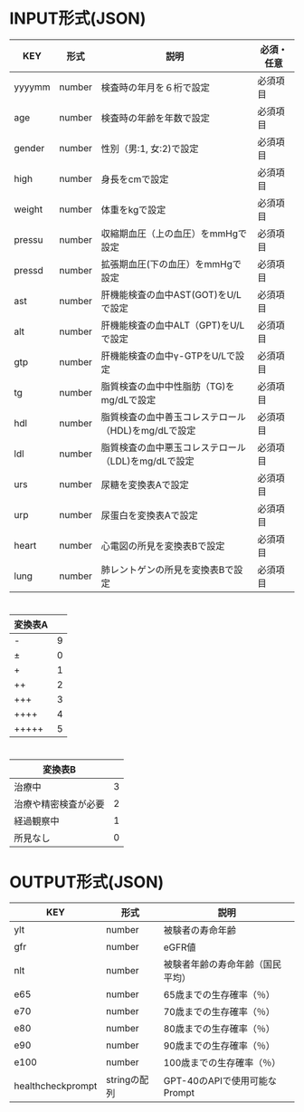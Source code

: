 # INPUT形式(JSON)


|KEY|形式|説明|必須・任意|
|-|-|-|-|
|yyyymm|number|検査時の年月を６桁で設定|必須項目|
|age|number|検査時の年齢を年数で設定|必須項目|
|gender|number|性別（男:1, 女:2)で設定|必須項目|
|high|number|身長をcmで設定|必須項目|
|weight|number|体重をkgで設定|必須項目|
|pressu|number|収縮期血圧（上の血圧）をmmHgで設定|必須項目|
|pressd|number|拡張期血圧(下の血圧）をmmHgで設定|必須項目|
|ast|number|肝機能検査の血中AST(GOT)をU/Lで設定|必須項目|
|alt|number|肝機能検査の血中ALT（GPT)をU/Lで設定|必須項目|
|gtp|number|肝機能検査の血中γ-GTPをU/Lで設定|必須項目|
|tg|number|脂質検査の血中中性脂肪（TG)をmg/dLで設定|必須項目|
|hdl|number|脂質検査の血中善玉コレステロール（HDL)をmg/dLで設定|必須項目|
|ldl|number|脂質検査の血中悪玉コレステロール（LDL)をmg/dLで設定|必須項目|
|urs|number|尿糖を変換表Aで設定|必須項目|
|urp|number|尿蛋白を変換表Aで設定|必須項目|
|heart|number|心電図の所見を変換表Bで設定|必須項目|
|lung|number|肺レントゲンの所見を変換表Bで設定|必須項目|


#

|変換表A||
|-|-|
|-|9|
|±|0|
|+|1|
|++|2|
|+++|3|
|++++|4|
|+++++|5|

#

|変換表B||
|-|-|
|治療中|3|
|治療や精密検査が必要|2|
|経過観察中|1|
|所見なし|0|



# OUTPUT形式(JSON)

|KEY|形式|説明|
|-|-|-|
|ylt|number|被験者の寿命年齢|
|gfr|number|eGFR値|
|nlt|number|被験者年齢の寿命年齢（国民平均）|
|e65|number|65歳までの生存確率（％）|
|e70|number|70歳までの生存確率（％）|
|e80|number|80歳までの生存確率（％）|
|e90|number|90歳までの生存確率（％）|
|e100|number|100歳までの生存確率（％）|
|healthcheckprompt|stringの配列|GPT-40のAPIで使用可能なPrompt|
